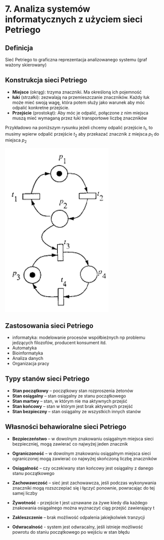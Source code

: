 # 7. Analiza systemów informatycznych z użyciem sieci Petriego

## Definicja

Sieć Petriego to graficzna reprezentacja analizowanego systemu (graf ważony skierowany)

## Konstrukcja sieci Petriego

- **Miejsce** (okrąg): trzyma znaczniki. Ma określoną ich pojemność
- **łuki** (strzałki): zezwalają na przemieszczanie znaczników. Każdy łuk może mieć swoją wagę, która potem służy jako warunek aby móc odpalić konkretne przejście.
- **Przejście** (prostokąt): Aby móc je odpalić, połączone z nim miejsca
muszą mieć wymaganą przez łuki transportowe liczbę znaczników

Przykładowo na poniższym rysunku jeżeli chcemy odpalić przejście $t_1$, to musimy wpierw odpalić przejście $t_2$ aby przekazać znacznik z miejsca $p_1$ do miejsca $p_2$

![Przykładowa sieć petriego](./images/sieci-petriego.png)

## Zastosowania sieci Petriego
- informatyka: modelowanie procesów współbieżnych np problemu jedzących filozofów, producent konsument itd.
- Automatyka
- Bioinformatyka
- Analiza danych
- Organizacja pracy

## Typy stanów sieci Petriego
- **Stan początkowy** – początkowy stan rozproszenia żetonów
- **Stan osiągalny** – stan osiągalny ze stanu początkowego
- **Stan martwy** – stan, w którym nie ma aktywnych przejść
- **Stan końcowy** – stan w którym jest brak aktywnych przejść
- **Stan bezpieczny** – stan osiągalny ze wszystkich innych stanów

## Własności behawioralne sieci Petriego

- **Bezpieczeństwo** – w dowolnym znakowaniu osiągalnym miejsca sieci bezpieczniej, mogą
zawierać co najwyżej jeden znacznik

- **Ograniczoność** – w dowolnym znakowaniu osiągalnym miejsca sieci ograniczonej mogą
zawierać co najwyżej skończoną liczbę znaczników

- **Osiągalność** – czy oczekiwany stan końcowy jest osiągalny z danego stanu początkowego

- **Zachowawczość** – sieć jest zachowawcza, jeśli podczas wykonywania znaczniki mogą
rozszczepiać się i łączyć ponownie, powracając do tej samej liczby

- **Żywotność** - przejście t jest uznawane za żywe kiedy dla każdego znakowania osiągalnego
można wyznaczyć ciąg przejść zawierający t

- **Zakleszczenie** – brak możliwość odpalenia jakiejkolwiek tranzycji

- **Odwracalność** - system jest odwracalny, jeśli istnieje możliwość powrotu do staniu
początkowego po wejściu w stan błędu